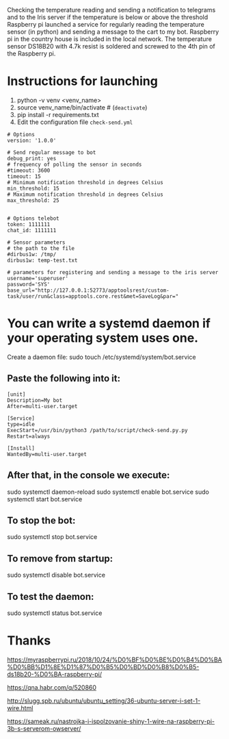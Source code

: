 Checking the temperature reading and sending a notification to telegrams and to the Iris server if the temperature is below or above the threshold
Raspberry pi launched a service for regularly reading the temperature sensor (in python) and sending a message to the cart to my bot.
Raspberry pi in the country house is included in the local network. The temperature sensor DS18B20 with 4.7k resist is soldered and screwed to the 4th pin of the Raspberry pi.

# Instructions for launching

1. python -v venv <venv_name>
2. source venv_name/bin/activate # (`deactivate`)
3. pip install -r requirements.txt
4. Edit the configuration file `check-send.yml`

```
# Options
version: '1.0.0'

# Send regular message to bot
debug_print: yes
# frequency of polling the sensor in seconds
#timeout: 3600
timeout: 15
# Minimum notification threshold in degrees Celsius
min_threshold: 15
# Maximum notification threshold in degrees Celsius
max_threshold: 25


# Options telebot
token: 1111111
chat_id: 1111111

# Sensor parameters
# the path to the file
#dirbus1w: /tmp/
dirbus1w: temp-test.txt

# parameters for registering and sending a message to the iris server
username='superuser'
password='SYS'
base_url="http://127.0.0.1:52773/apptoolsrest/custom-task/user/run&class=apptools.core.rest&met=SaveLog&par="
```

# You can write a systemd daemon if your operating system uses one.

Create a daemon file:
sudo touch /etc/systemd/system/bot.service

## Paste the following into it:
```
[unit]
Description=My bot
After=multi-user.target

[Service]
type=idle
ExecStart=/usr/bin/python3 /path/to/script/check-send.py.py
Restart=always
 
[Install]
WantedBy=multi-user.target
```

## After that, in the console we execute:
sudo systemctl daemon-reload
sudo systemctl enable bot.service
sudo systemctl start bot.service


## To stop the bot:
sudo systemctl stop bot.service
## To remove from startup:
sudo systemctl disable bot.service
## To test the daemon:
sudo systemctl status bot.service

# Thanks

https://myraspberrypi.ru/2018/10/24/%D0%BF%D0%BE%D0%B4%D0%BA%D0%BB%D1%8E%D1%87%D0%B5%D0%BD%D0%B8%D0%B5-ds18b20-%D0%BA-raspberry-pi/

https://qna.habr.com/q/520860

http://slugg.spb.ru/ubuntu/ubuntu_setting/36-ubuntu-server-i-set-1-wire.html

https://sameak.ru/nastrojka-i-ispolzovanie-shiny-1-wire-na-raspberry-pi-3b-s-serverom-owserver/

